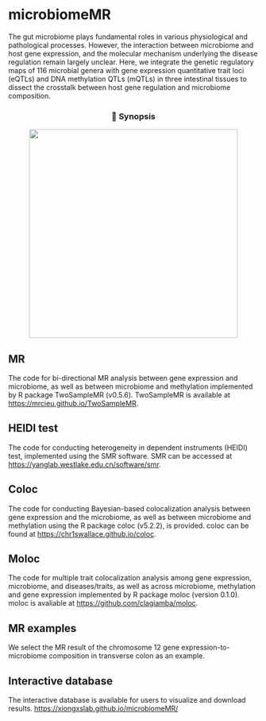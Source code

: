 # microbiomeMR
The gut microbiome plays fundamental roles in various physiological and pathological processes. However, the interaction between microbiome and host gene expression, and the molecular mechanism underlying the disease regulation remain largely unclear. Here, we integrate the genetic regulatory maps of 116 microbial genera with gene expression quantitative trait loci (eQTLs) and DNA methylation QTLs (mQTLs) in three intestinal tissues to dissect the crosstalk between host gene regulation and microbiome composition.

<h3 align="center">🧬 Synopsis</h3>

<p align="center">
  <img src="https://github.com/user-attachments/assets/2e4ac2d1-5130-44d4-a453-c0900b1af7e9" width="420">
</p>

<p align="center" style="color:#333; font-size:14px; font-style:italic;">
</p>



## MR
The code for bi-directional MR analysis between gene expression and microbiome, as well as between microbiome and methylation implemented by R package TwoSampleMR (v0.5.6). 
TwoSampleMR is available at https://mrcieu.github.io/TwoSampleMR.
## HEIDI test
The code for conducting heterogeneity in dependent instruments (HEIDI) test, implemented using the SMR software. 
SMR can be accessed at https://yanglab.westlake.edu.cn/software/smr.
## Coloc
The code for conducting Bayesian-based colocalization analysis between gene expression and the microbiome, as well as between microbiome and methylation using the R package coloc (v5.2.2), is provided. 
coloc can be found at https://chr1swallace.github.io/coloc.
## Moloc
The code for multiple trait colocalization analysis among gene expression, microbiome, and diseases/traits, as well as across microbiome, methylation and gene expression implemented by R package moloc (version 0.1.0). 
moloc is avaliable at https://github.com/clagiamba/moloc.
## MR examples
We select the MR result of the chromosome 12 gene expression-to-microbiome composition in transverse colon as an example. 
## Interactive database
The interactive database is available for users to visualize and download results.
https://xiongxslab.github.io/microbiomeMR/
